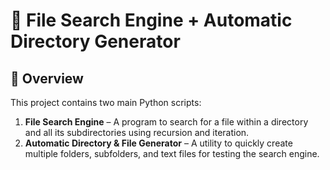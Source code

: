 # 📂 File Search Engine + Automatic Directory Generator

## 📌 Overview
This project contains two main Python scripts:
1. **File Search Engine** – A program to search for a file within a directory and all its subdirectories using recursion and iteration.
2. **Automatic Directory & File Generator** – A utility to quickly create multiple folders, subfolders, and text files for testing the search engine.

